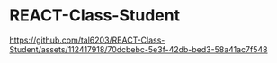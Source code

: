 # REACT-Class-Student



https://github.com/tal6203/REACT-Class-Student/assets/112417918/70dcbebc-5e3f-42db-bed3-58a41ac7f548


